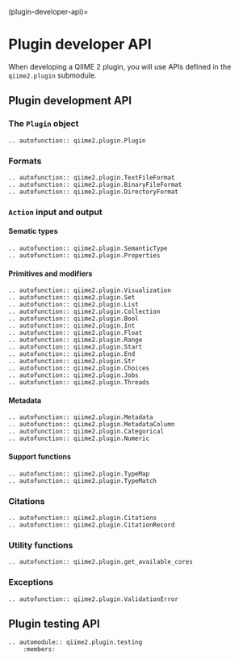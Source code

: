 (plugin-developer-api)=
# Plugin developer API

When developing a QIIME 2 plugin, you will use APIs defined in the `qiime2.plugin` submodule. 

## Plugin development API

### The `Plugin` object
```{eval-rst}
.. autofunction:: qiime2.plugin.Plugin
```

### Formats
```{eval-rst}
.. autofunction:: qiime2.plugin.TextFileFormat
.. autofunction:: qiime2.plugin.BinaryFileFormat
.. autofunction:: qiime2.plugin.DirectoryFormat
```

### `Action` input and output

#### Sematic types
```{eval-rst}
.. autofunction:: qiime2.plugin.SemanticType
.. autofunction:: qiime2.plugin.Properties
```

#### Primitives and modifiers
```{eval-rst}
.. autofunction:: qiime2.plugin.Visualization
.. autofunction:: qiime2.plugin.Set
.. autofunction:: qiime2.plugin.List
.. autofunction:: qiime2.plugin.Collection
.. autofunction:: qiime2.plugin.Bool
.. autofunction:: qiime2.plugin.Int
.. autofunction:: qiime2.plugin.Float
.. autofunction:: qiime2.plugin.Range
.. autofunction:: qiime2.plugin.Start
.. autofunction:: qiime2.plugin.End
.. autofunction:: qiime2.plugin.Str
.. autofunction:: qiime2.plugin.Choices
.. autofunction:: qiime2.plugin.Jobs
.. autofunction:: qiime2.plugin.Threads
```

#### Metadata
```{eval-rst}
.. autofunction:: qiime2.plugin.Metadata
.. autofunction:: qiime2.plugin.MetadataColumn
.. autofunction:: qiime2.plugin.Categorical
.. autofunction:: qiime2.plugin.Numeric
```

#### Support functions
```{eval-rst}
.. autofunction:: qiime2.plugin.TypeMap
.. autofunction:: qiime2.plugin.TypeMatch
```

### Citations
```{eval-rst}
.. autofunction:: qiime2.plugin.Citations
.. autofunction:: qiime2.plugin.CitationRecord
```

### Utility functions
```{eval-rst}
.. autofunction:: qiime2.plugin.get_available_cores
```

### Exceptions
```{eval-rst}
.. autofunction:: qiime2.plugin.ValidationError
```

## Plugin testing API

```{eval-rst}
.. automodule:: qiime2.plugin.testing
    :members:
```